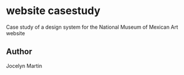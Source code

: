 # website casestudy
Case study of a design system for the National Museum of Mexican Art website

## Author
Jocelyn Martin
